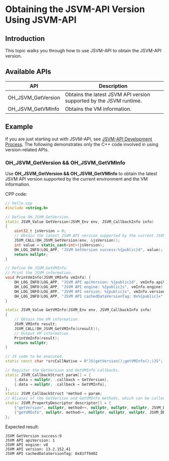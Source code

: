 # Obtaining the JSVM-API Version Using JSVM-API
<!--Kit: NDK Development-->
<!--Subsystem: arkcompiler-->
<!--Owner: @yuanxiaogou; @string_sz-->
<!--Designer: @knightaoko-->
<!--Tester: @test_lzz-->
<!--Adviser: @fang-jinxu-->

## Introduction

This topic walks you through how to use JSVM-API to obtain the JSVM-API version.

## Available APIs

| API                      | Description                      |
|----------------------------|--------------------------------|
| OH_JSVM_GetVersion         | Obtains the latest JSVM API version supported by the JSVM runtime.|
| OH_JSVM_GetVMInfo          | Obtains the VM information.             |

## Example

If you are just starting out with JSVM-API, see [JSVM-API Development Process](use-jsvm-process.md). The following demonstrates only the C++ code involved in using version-related APIs.

### OH_JSVM_GetVersion && OH_JSVM_GetVMInfo

Use **OH_JSVM_GetVersion && OH_JSVM_GetVMInfo** to obtain the latest JSVM API version supported by the current environment and the VM information.

CPP code:

```cpp
// hello.cpp
#include <string.h>

// Define OH_JSVM_GetVersion.
static JSVM_Value GetVersion(JSVM_Env env, JSVM_CallbackInfo info)
{
    uint32_t jsVersion = 0;
    // Obtain the latest JSVM API version supported by the current JSVM runtime.
    JSVM_CALL(OH_JSVM_GetVersion(env, &jsVersion));
    int value = static_cast<int>(jsVersion);
    OH_LOG_INFO(LOG_APP, "JSVM GetVersion success:%{public}d", value);
    return nullptr;
}

// Define OH_JSVM_GetVMInfo.
// Print the JSVM information.
void PrintVmInfo(JSVM_VMInfo vmInfo) {
    OH_LOG_INFO(LOG_APP, "JSVM API apiVersion: %{public}d", vmInfo.apiVersion);
    OH_LOG_INFO(LOG_APP, "JSVM API engine: %{public}s", vmInfo.engine);
    OH_LOG_INFO(LOG_APP, "JSVM API version: %{public}s", vmInfo.version);
    OH_LOG_INFO(LOG_APP, "JSVM API cachedDataVersionTag: 0x%{public}x", vmInfo.cachedDataVersionTag);
}

static JSVM_Value GetVMInfo(JSVM_Env env, JSVM_CallbackInfo info)
{
    // Obtain the VM information.
    JSVM_VMInfo result;
    JSVM_CALL(OH_JSVM_GetVMInfo(&result));
    // Output VM information.
    PrintVmInfo(result);
    return nullptr;
}

// JS code to be executed.
static const char *srcCallNative = R"JS(getVersion();getVMInfo();)JS";

// Register the GetVersion and GetVMInfo callbacks.
static JSVM_CallbackStruct param[] = {
    {.data = nullptr, .callback = GetVersion},
    {.data = nullptr, .callback = GetVMInfo},
};
static JSVM_CallbackStruct *method = param;
// Aliases of the GetVersion and GetVMInfo methods, which can be called from JS.
static JSVM_PropertyDescriptor descriptor[] = {
    {"getVersion", nullptr, method++, nullptr, nullptr, nullptr, JSVM_DEFAULT},
    {"getVMInfo", nullptr, method++, nullptr, nullptr, nullptr, JSVM_DEFAULT},
};
```

Expected result:
```
JSVM GetVersion success:9
JSVM API apiVersion: 1
JSVM API engine: v8
JSVM API version: 13.2.152.41
JSVM API cachedDataVersionTag: 0x81ff9402
```

<!-- @[oh_jsvm_get_version_and_vm_info](https://gitcode.com/openharmony/applications_app_samples/blob/master/code/DocsSample/ArkTS/JSVMAPI/JsvmUsageGuide/UsageInstructionsTwo/getversion/src/main/cpp/hello.cpp) -->
